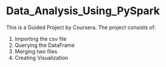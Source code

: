 # Data_Analysis_Using_PySpark

This is a Guided Project by Coursera. 
The project consists of:
1. Importing the csv file
2. Querying the DataFrame
3. Merging two files
4. Creating Visualization

